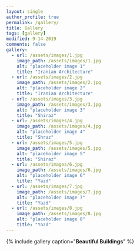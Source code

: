 ```yaml
---
layout: single
author_profile: true
permalink: /gallery/
title: Gallery
tags: [gallery]
modified: 9-14-2019
comments: false
gallery:
  - url: /assets/images/1.jpg
    image_path: /assets/images/1.jpg
    alt: "placeholder image 1"
    title: "Iranian Architecture"
  - url: /assets/images/2.jpg
    image_path: /assets/images/2.jpg
    alt: "placeholder image 2"
    title: "Iranian Architecture"
  - url: /assets/images/3.jpg
    image_path: /assets/images/3.jpg
    alt: "placeholder image 3"
    title: "Shiraz"  
  - url: /assets/images/4.jpg
    image_path: /assets/images/4.jpg
    alt: "placeholder image 4"
    title: "Shraz"
  - url: /assets/images/5.jpg
    image_path: /assets/images/5.jpg
    alt: "placeholder image 5"
    title: "Shiraz" 
  - url: /assets/images/6.jpg
    image_path: /assets/images/6.jpg
    alt: "placeholder image 6"
    title: "Yazd" 
  - url: /assets/images/7.jpg
    image_path: /assets/images/7.jpg
    alt: "placeholder image 7"
    title: "Yazd" 
  - url: /assets/images/8.jpg
    image_path: /assets/images/8.jpg
    alt: "placeholder image 8"
    title: "Yazd" 
---
```


{% include gallery caption="**Beautiful Buildings**" %}

